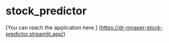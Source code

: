 # stock_predictor
[You can reach the application here.] (https://dr-mnaser-stock-predictor.streamlit.app/)
